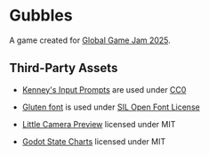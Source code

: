# Gubbles

A game created for [Global Game Jam 2025](https://globalgamejam.org/jam-sites/2025/ball-state-university).

## Third-Party Assets

- [Kenney's Input Prompts](https://globalgamejam.org/jam-sites/2025/ball-state-university) are used under [CC0](https://creativecommons.org/publicdomain/zero/1.0/)

- [Gluten font](https://fonts.google.com/specimen/Gluten) is used under [SIL Open Font License](https://openfontlicense.org/open-font-license-official-text/)

- [Little Camera Preview](https://godotengine.org/asset-library/asset/2500) licensed under MIT

- [Godot State Charts](https://godotengine.org/asset-library/asset/1778) licensed under MIT